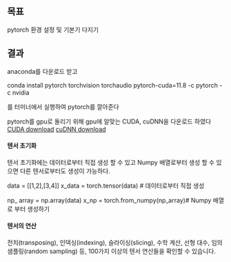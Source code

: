 
## 목표
pytorch 환경 설정 및 기본기 다지기

## 결과
anaconda를 다운로드 받고

conda install pytorch torchvision torchaudio pytorch-cuda=11.8 -c pytorch -c nvidia

를 터미너에서 실행하여 pytorch를 깔아준다

pytorch를 gpu로 돌리기 위해 gpu에 알맞는 CUDA, cuDNN을 다운로드 하였다
[CUDA download](https://developer.nvidia.com/cuda-toolkit-archive)
[cuDNN download](https://developer.nvidia.com/rdp/cudnn-archive)

#### 텐서 초기화

텐서 초기화에는 데이터로부터 직접 생성 할 수 있고 Numpy 배열로부터 생성 할 수 있으면 다른 텐서로부터도 생성이 가능하다.

data = [[1,2],[3,4]]
x_data = torch.tensor(data) # 데이터로부터 직접 생성

np_ array = np.array(data)
x_np = torch.from_numpy(np_array)# Numpy 배열로 부터 생성하기

#### 텐서의 연산
전치(transposing), 인덱싱(indexing), 슬라이싱(slicing), 수학 계산, 선형 대수, 임의 샘플링(random sampling) 등, 100가지 이상의 텐서 연산들을 확인할 수 있습니다.




